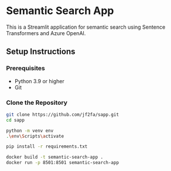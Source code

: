 # Semantic Search App

This is a Streamlit application for semantic search using Sentence Transformers and Azure OpenAI.

## Setup Instructions

### Prerequisites

- Python 3.9 or higher
- Git

### Clone the Repository

```sh
git clone https://github.com/jf2fa/sapp.git
cd sapp

python -m venv env
.\env\Scripts\activate

pip install -r requirements.txt

docker build -t semantic-search-app .
docker run -p 8501:8501 semantic-search-app
